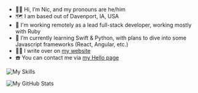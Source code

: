 - 👋🏻 Hi, I’m Nic, and my pronouns are he/him
- 🗺️ I am based out of Davenport, IA, USA
- 🔨 I'm working remotely as a lead full-stack developer, working mostly with Ruby
- 📖 I’m currently learning Swift & Python, with plans to dive into some Javascript frameworks (React, Angular, etc.)
- ✍🏻 I write over on [my website](https://niclake.me)
- ☎️ You can contact me via [my Hello page](https://niclake.me/hello/)

![My Skills](https://skillicons.dev/icons?i=ruby,rails,postgres,graphql,nodejs,react,js,html,css,sass,vscode,apple)

![My GitHub Stats](https://github-readme-stats.vercel.app/api?username=niclake&show_private=true&show_icons=true&theme=dracula)
